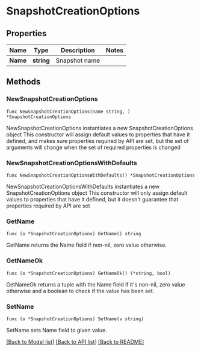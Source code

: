 # SnapshotCreationOptions

## Properties

Name | Type | Description | Notes
------------ | ------------- | ------------- | -------------
**Name** | **string** | Snapshot name | 

## Methods

### NewSnapshotCreationOptions

`func NewSnapshotCreationOptions(name string, ) *SnapshotCreationOptions`

NewSnapshotCreationOptions instantiates a new SnapshotCreationOptions object
This constructor will assign default values to properties that have it defined,
and makes sure properties required by API are set, but the set of arguments
will change when the set of required properties is changed

### NewSnapshotCreationOptionsWithDefaults

`func NewSnapshotCreationOptionsWithDefaults() *SnapshotCreationOptions`

NewSnapshotCreationOptionsWithDefaults instantiates a new SnapshotCreationOptions object
This constructor will only assign default values to properties that have it defined,
but it doesn't guarantee that properties required by API are set

### GetName

`func (o *SnapshotCreationOptions) GetName() string`

GetName returns the Name field if non-nil, zero value otherwise.

### GetNameOk

`func (o *SnapshotCreationOptions) GetNameOk() (*string, bool)`

GetNameOk returns a tuple with the Name field if it's non-nil, zero value otherwise
and a boolean to check if the value has been set.

### SetName

`func (o *SnapshotCreationOptions) SetName(v string)`

SetName sets Name field to given value.



[[Back to Model list]](../README.md#documentation-for-models) [[Back to API list]](../README.md#documentation-for-api-endpoints) [[Back to README]](../README.md)



